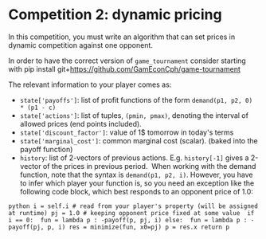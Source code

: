 # Competition 2: dynamic pricing 

In this competition, you must write an algorithm that can set prices in dynamic competition against one opponent. 

In order to have the correct version of `game_tournament` consider starting with 
    pip install git+https://github.com/GamEconCph/game-tournament


The relevant information to your player comes as: 

* `state['payoffs']`: list of profit functions of the form `demand(p1, p2, 0) * (p1 - c)`
* `state['actions']`: list of tuples, `(pmin, pmax)`, denoting the interval of allowed prices (end points included). 
* `state['discount_factor']`: value of 1$ tomorrow in today's terms 
* `state['marginal_cost']`: common marginal cost (scalar). (baked into the payoff function)
* `history`: list of 2-vectors of previous actions. E.g. `history[-1]` gives a 2-vector of the prices in previous period. 
​
When working with the demand function, note that the syntax is `demand(p1, p2, i)`. However, you have to infer which player your function is, so you need an exception like the following code block, which best responds to an opponent price of 1.0: 

``python
i = self.i # read from your player's property (will be assigned at runtime)
pj = 1.0 # keeping opponent price fixed at some value 
if i == 0: 
    fun = lambda p : -payoff(p, pj, i)
else: 
    fun = lambda p : -payoff(pj, p, i)
res = minimize(fun, x0=pj)
p = res.x
return p
``
